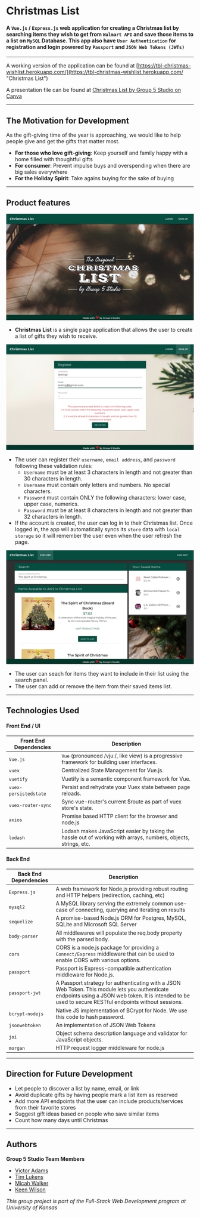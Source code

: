# Christmas List

#### A `Vue.js` / `Express.js` web application for creating a Christmas list by searching items they wish to get from `Walmart API` and save those items to a list on `MySQL` Database. This app also have `User Authentication` for registration and login powered by `Passport` and `JSON Web Tokens (JWTs)`
---
A working version of the application can be found at [https://tbl-christmas-wishlist.herokuapp.com/](https://tbl-christmas-wishlist.herokuapp.com/  "Christmas List")

A presentation file can be found at [Christmas List by Group 5 Studio on Canva](https://www.canva.com/design/DADKkFeuvAs/iMZtkdK9FR4Ow6Wzv0ntqw/view?utm_content=DADKkFeuvAs&utm_campaign=designshare&utm_medium=link&utm_source=sharebutton)

---
## The Motivation for Development

As the gift-giving time of the year is approaching, we would like to help people give and get the gifts that matter most.
* **For those who love gift-giving**: Keep yourself and family happy with a home filled with thoughtful gifts
* **For consumer**: Prevent impulse buys and overspending when there are big sales everywhere
* **For the Holiday Spirit**: Take agains buying for the sake of buying

---
## Product features

![Homepage](./screenshots/christmaslist-welcomepage.png)
* **Christmas List** is a single page application that allows the user to create a list of gifts they wish to receive.

![Registration](./screenshots/christmaslist-register-validation.png)
* The user can register their `username`, `email address`, and `password` following these validation rules:
    * `Username` must be at least 3 characters in length and not greater than 30 characters in length.
    * `Username` must contain only letters and numbers. No special characters.
    * `Password` must contain ONLY the following characters: lower case, upper case, numerics.
    * `Password` must be at least 8 characters in length and not greater than 32 characters in length.
* If the account is created, the user can log in to their Christmas list. Once logged in, the app will automatically syncs its `store` data with `local storage` so it will remember the user even when the user refresh the page.

![Add to List](./screenshots/christmaslist-addtolist.png)
* The user can seach for items they want to include in their list using the search panel. 
* The user can add or remove the item from their saved items list.

---
## Technologies Used

#### Front End / UI
| Front End Dependencies  | Description |
| ------------- | ------------- |
| `Vue.js`  | `Vue` (pronounced /vjuː/, like view) is a progressive framework for building user interfaces.   |
| `vuex`  | Centralized State Management for Vue.js. |
| `vuetify`  | Vuetify is a semantic component framework for Vue. |
| `vuex-persistedstate`  | Persist and rehydrate your Vuex state between page reloads.  |
| `vuex-router-sync` | Sync vue-router's current $route as part of vuex store's state.  |
| `axios` | Promise based HTTP client for the browser and node.js  |
| `lodash`  | Lodash makes JavaScript easier by taking the hassle out of working with arrays, numbers, objects, strings, etc.  |

#### Back End
| Back End Dependencies  | Description |
| ------------- | ------------- |
| `Express.js`  | A web framework for Node.js providing robust routing and HTTP helpers (redirection, caching, etc)  |
| `mysql2` |  A MySQL library serving the extremely common use-case of connecting, querying and iterating on results |
| `sequelize`  | A promise-based Node.js ORM for Postgres, MySQL, SQLite and Microsoft SQL Server |
| `body-parser` | All middlewares will populate the req.body property with the parsed body.  |
| `cors`  | CORS is a node.js package for providing a `Connect/Express` middleware that can be used to enable CORS with various options.  |
| `passport` | Passport is Express-compatible authentication middleware for Node.js. |
| `passport-jwt` | A Passport strategy for authenticating with a JSON Web Token. This module lets you authenticate endpoints using a JSON web token. It is intended to be used to secure RESTful endpoints without sessions.  |
| `bcrypt-nodejs` | Native JS implementation of BCrypt for Node. We use this code to hash password.  |
| `jsonwebtoken` | An implementation of JSON Web Tokens |
| `joi` | Object schema description language and validator for JavaScript objects. |
| `morgan` | HTTP request logger middleware for node.js |

---
## Direction for Future Development
* Let people to discover a list by name, email, or link
* Avoid duplicate gifts by having people mark a list item as reserved
* Add more API endpoints that the user can include products/services from their favorite stores
* Suggest gift ideas based on people who save similar items
* Count how many days until Christmas

---
## Authors
**Group 5 Studio Team Members**
* [Victor Adams](https://kysper.github.io/)
* [Tim Lukens](https://timlukens.com/)
* [Micah Walker](https://mjwalker99.github.io/Updated-Portfolio/)
* [Keen Wilson](https://keenwilson.com)

_This group project is part of the Full-Stack Web Development program at University of Kansas_
